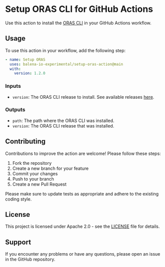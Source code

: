 # Setup ORAS CLI for GitHub Actions

Use this action to install the [ORAS CLI](https://oras.land/) in your GitHub
Actions workflow.

## Usage

To use this action in your workflow, add the following step:

```yaml
- name: Setup ORAS
  uses: balena-io-experimental/setup-oras-action@main
  with:
    version: 1.2.0
```

### Inputs

- `version`: The ORAS CLI release to install. See available releases
  [here](https://github.com/oras-project/oras/releases).

### Outputs

- `path`: The path where the ORAS CLI was installed.
- `version`: The ORAS CLI release that was installed.

## Contributing

Contributions to improve the action are welcome! Please follow these steps:

1. Fork the repository
2. Create a new branch for your feature
3. Commit your changes
4. Push to your branch
5. Create a new Pull Request

Please make sure to update tests as appropriate and adhere to the existing
coding style.

## License

This project is licensed under Apache 2.0 - see the [LICENSE](LICENSE) file for
details.

## Support

If you encounter any problems or have any questions, please open an issue in the
GitHub repository.
